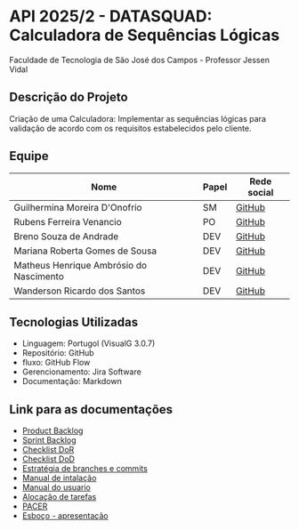 # API 2025/2 - DATASQUAD: Calculadora de Sequências Lógicas
Faculdade de Tecnologia de São José dos Campos - Professor Jessen Vidal


##  Descrição do Projeto
Criação de uma Calculadora: Implementar as sequências lógicas para validação de acordo com os requisitos estabelecidos pelo cliente.


##  Equipe
| Nome | Papel | Rede social |
|------|-------|-------------|
| Guilhermina Moreira D'Onofrio | SM | [GitHub](https://github.com/guismdonofrio) |
| Rubens Ferreira Venancio | PO | [GitHub](https://github.com/rubensvnc/) |
| Breno Souza de Andrade | DEV | [GitHub](https://github.com/brenobsa) |
| Mariana Roberta Gomes de Sousa | DEV | [GitHub](https://github.com/MarinanaSousa) |
| Matheus Henrique Ambrósio do Nascimento | DEV | [GitHub](https://github.com/Froguie) |
| Wanderson Ricardo dos Santos | DEV | [GitHub](https://github.com/Wander717) |


##  Tecnologias Utilizadas
- Linguagem: Portugol (VisualG 3.0.7)
- Repositório: GitHub
- fluxo: GitHub Flow
- Gerencionamento: Jira Software
- Documentação: Markdown


##  Link para as documentações 
- [Product Backlog](docs/backlog/product_backlog.md)
- [Sprint Backlog](docs/backlog/sprint_backlog_sprint1.md)
- [Checklist DoR](docs/backlog/dor_checklist_sprint1.md)
- [Checklist DoD](docs/backlog/dod_checklist_sprint1.md)
- [Estratégia de branches e commits](docs/estrategia/branch_e_commits.md)
- [Manual de intalação](docs/manual/instalacao.md)
- [Manual do usuario](docs/manual/usuario.md)
- [Alocação de tarefas](docs/tarefas/alocacao_tarefas_sprint1.md)
- [PACER](docs/softskills/avaliacao_pacer_sprint1.md)
- [Esboço - apresentação](docs/apresentacoes/sprint1_review.md)

